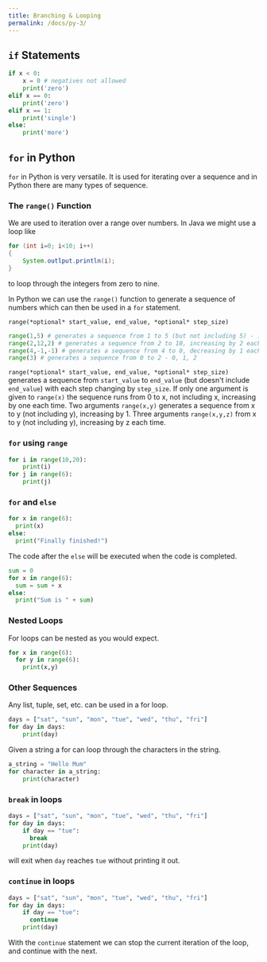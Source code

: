 ```yaml
---
title: Branching & Looping
permalink: /docs/py-3/
---
```


## `if` Statements
```python
if x < 0:
    x = 0 # negatives not allowed
    print('zero')
elif x == 0:
    print('zero')
elif x == 1:
    print('single')
else:
    print('more')  
```

## `for` in Python

`for` in Python is very versatile. It is used for iterating over a sequence and in Python there are many types of sequence.  

### The `range()` Function

We are used to iteration over a range over numbers. In Java we might use a loop like  
```java
for (int i=0; i<10; i++)
{
    System.outlput.println(i);
}
```
to loop through the integers from zero to nine.

In Python we can use the `range()` function to generate a sequence of numbers which can then be used in a `for` statement.  

`range(*optional* start_value, end_value, *optional* step_size)`

```python
range(1,5) # generates a sequence from 1 to 5 (but not including 5) - 1,2,3,4
range(2,12,2) # generates a sequence from 2 to 10, increasing by 2 each time - 2,4,6,8,10
range(4,-1,-1) # generates a sequence from 4 to 0, decreasing by 1 each time - 4,3,2,1,0
range(3) # generates a sequence from 0 to 2 - 0, 1, 2
```

`range(*optional* start_value, end_value, *optional* step_size)` generates a sequence from `start_value` to `end_value` (but doesn't include `end_value`) with each step changing by `step_size`.  If only one argument is given to `range(x)` the sequence runs from 0 to x, not including x, increasing by one each time. Two arguments `range(x,y)` generates a sequence from x to y (not including y), increasing by 1. Three arguments `range(x,y,z)` from x to y (not including y), increasing by z each time.

### `for` using `range`

```python
for i in range(10,20):
    print(i)
for j in range(6):
    print(j)
```

### `for` and `else`
```python
for x in range(6):
  print(x)
else:
  print("Finally finished!")
```
The code after the `else` will be executed when the code is completed.  

```python
sum = 0
for x in range(6):
  sum = sum + x
else:
  print("Sum is " + sum)
```

### Nested Loops

For loops can be nested as you would expect.  
```python
for x in range(6):
  for y in range(6):
    print(x,y)
```
### Other Sequences

Any list, tuple, set, etc. can be used in a for loop.  

```python
days = ["sat", "sun", "mon", "tue", "wed", "thu", "fri"]
for day in days:
    print(day)
```

Given a string a for can loop through the characters in the string.  
```python
a_string = "Hello Mum"
for character in a_string:
    print(character)
```

### `break` in loops
```python
days = ["sat", "sun", "mon", "tue", "wed", "thu", "fri"]
for day in days:    
    if day == "tue":
      break
    print(day)
```
will exit when `day` reaches `tue` without printing it out.  

### `continue` in loops
```python
days = ["sat", "sun", "mon", "tue", "wed", "thu", "fri"]
for day in days:    
    if day == "tue":
      continue
    print(day)
```
With the `continue` statement we can stop the current iteration of the loop, and continue with the next.  


